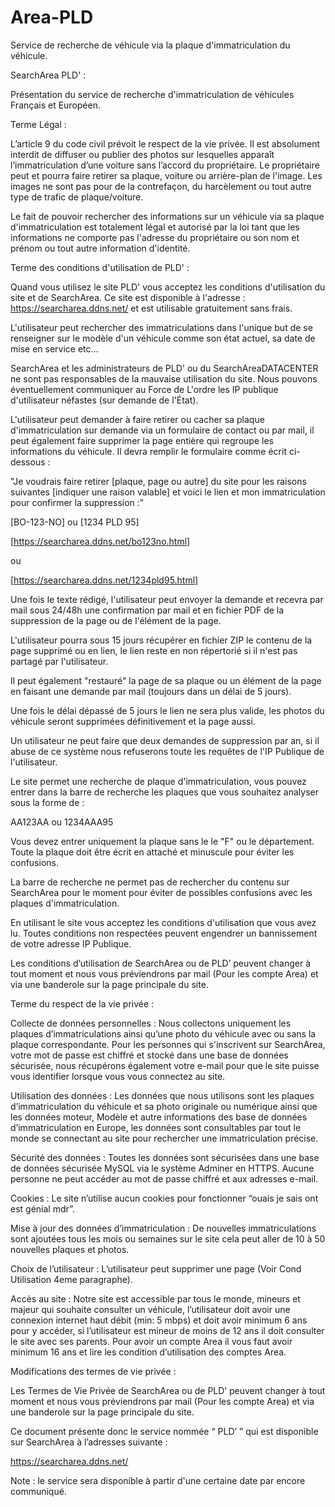 # Area-PLD
Service de recherche de véhicule via la plaque d'immatriculation du véhicule.

SearchArea PLD' :

Présentation du service de recherche d'immatriculation de véhicules Français et Européen.

Terme Légal : 

L’article 9 du code civil prévoit le respect de la vie privée. Il est absolument interdit de diffuser ou publier des photos sur lesquelles apparaît l’immatriculation d’une voiture sans l’accord du propriétaire. Le propriétaire peut et pourra faire retirer sa plaque, voiture ou arrière-plan de l'image.
Les images ne sont pas  pour de la contrefaçon, du harcèlement ou tout autre type de trafic de plaque/voiture.

Le fait de pouvoir rechercher des informations sur un véhicule via sa plaque d'immatriculation est totalement légal et autorisé par la loi tant que les informations ne comporte pas l'adresse du propriétaire ou son nom et prénom ou tout autre information d'identité.

Terme des conditions d'utilisation de PLD' :

Quand vous utilisez le site PLD' vous acceptez les conditions d'utilisation du site et de SearchArea.
Ce site est disponible à l'adresse : https://searcharea.ddns.net/ 
et est utilisable gratuitement sans frais.

L'utilisateur peut rechercher des immatriculations dans l'unique but de se renseigner sur le modèle d'un véhicule comme son état actuel, sa date de mise en service etc… 

SearchArea et les administrateurs de PLD' ou du SearchAreaDATACENTER ne sont pas responsables de la mauvaise utilisation du site. Nous pouvons éventuellement communiquer au Force de L'ordre les IP publique d'utilisateur néfastes (sur demande de l'État).

L'utilisateur peut demander à faire retirer ou cacher sa plaque d'immatriculation sur demande via un formulaire de contact ou par mail, il peut également faire supprimer la page entière qui regroupe les informations du véhicule. Il devra remplir le formulaire comme écrit ci-dessous :

"Je voudrais faire retirer [plaque, page ou autre] du site pour les raisons suivantes [indiquer une raison valable] et voici le lien et mon immatriculation pour confirmer la suppression :"

[BO-123-NO] ou [1234 PLD 95]

[https://searcharea.ddns.net/bo123no.html] 

ou

[https://searcharea.ddns.net/1234pld95.html]

Une fois le texte rédigé, l'utilisateur peut envoyer la demande et recevra par mail sous 24/48h une confirmation par mail et en fichier PDF de la suppression de la page ou de l'élément de la page.

L'utilisateur pourra sous 15 jours récupérer en fichier ZIP le contenu de la page supprimé ou en lien, le lien reste en non répertorié si il n'est pas partagé par l'utilisateur.

Il peut également "restauré" la page de sa plaque ou un élément de la page en faisant une demande par mail (toujours dans un délai de 5 jours).

Une fois le délai dépassé de 5 jours le lien ne sera plus valide, les photos du véhicule seront supprimées définitivement et la page aussi.

Un utilisateur ne peut faire que deux demandes de suppression par an, si il abuse de ce système nous refuserons toute les requêtes de l'IP Publique de l'utilisateur.

Le site permet une recherche de plaque d'immatriculation, vous pouvez entrer dans la barre de recherche les plaques que vous souhaitez analyser sous la forme de :

AA123AA ou 1234AAA95

Vous devez entrer uniquement la plaque sans le le "F" ou le département.
Toute la plaque doit être écrit en attaché et minuscule pour éviter les confusions.

La barre de recherche ne permet pas de rechercher du contenu sur SearchArea pour le moment pour éviter de possibles confusions avec les plaques d'immatriculation.

En utilisant le site vous acceptez les conditions d'utilisation que vous avez lu.
Toutes conditions non respectées peuvent engendrer un bannissement de votre adresse IP Publique.

Les conditions d’utilisation de SearchArea ou de PLD’ peuvent changer à tout moment et nous vous préviendrons par mail (Pour les compte Area) et via une banderole sur la page principale du site.


Terme du respect de la vie privée :

Collecte de données personnelles : Nous collectons uniquement les plaques d’immatriculations ainsi qu’une photo du véhicule avec ou sans la plaque correspondante.
Pour les personnes qui s'inscrivent sur SearchArea, votre mot de passe est chiffré et stocké dans une base de données sécurisée, nous récupérons également votre e-mail pour que le site puisse vous identifier lorsque vous vous connectez au site.

Utilisation des données : Les données que nous utilisons sont les plaques d’immatriculation du véhicule et sa photo originale ou numérique ainsi que les données moteur, Modèle et autre informations des base de données d’immatriculation en Europe, les données sont consultables par tout le monde se connectant au site pour rechercher une immatriculation précise.

Sécurité des données : Toutes les données sont sécurisées dans une base de données sécurisée MySQL via le système Adminer en HTTPS.
Aucune personne ne peut accéder au mot de passe chiffré et aux adresses e-mail.

Cookies : Le site n’utilise aucun cookies pour fonctionner “ouais je sais ont est génial mdr”.

Mise à jour des données d’immatriculation : De nouvelles immatriculations sont ajoutées tous les mois ou semaines sur le site cela peut aller de 10 à 50 nouvelles plaques et photos.

Choix de l’utilisateur : L’utilisateur peut supprimer une page (Voir Cond Utilisation 4eme paragraphe).

Accès au site : Notre site est accessible par tous le monde, mineurs et majeur qui souhaite consulter un véhicule, l’utilisateur doit avoir une connexion internet haut débit (min: 5 mbps) et doit avoir minimum 6 ans pour y accéder, si l’utilisateur est mineur de moins de 12 ans il doit consulter le site avec ses parents.
Pour avoir un compte Area il vous faut avoir minimum 16 ans et lire les condition d’utilisation des comptes Area.

Modifications des termes de vie privée : 

Les Termes de Vie Privée de SearchArea ou de PLD’ peuvent changer à tout moment et nous vous préviendrons par mail (Pour les compte Area) et via une banderole sur la page principale du site.




Ce document présente donc le service nommée “ PLD’ ” qui est disponible sur SearchArea à l’adresses suivante : 

https://searcharea.ddns.net/

Note : le service sera disponible à partir d'une certaine date par encore communiqué.



